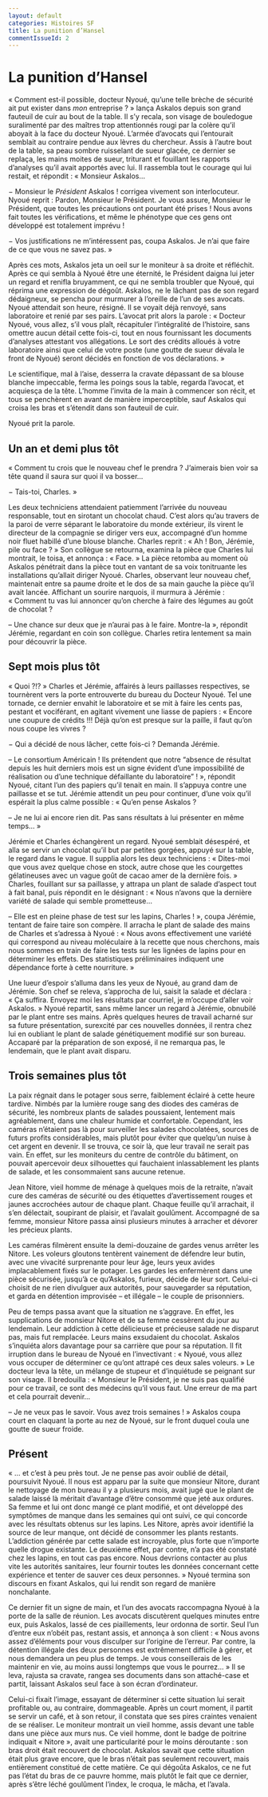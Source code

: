 ```yaml
---
layout: default
categories: Histoires SF
title: La punition d’Hansel
commentIssueId: 2
---
```

# La punition d’Hansel

« Comment est-il possible, docteur Nyoué, qu’une telle brèche de sécurité ait put exister dans *mon* entreprise ? » lança Askalos depuis son grand fauteuil de cuir au bout de la table. Il s’y recala, son visage de bouledogue suralimenté par des maîtres trop attentionnés rougi par la colère qu’il aboyait à la face du docteur Nyoué. L’armée d’avocats qui l’entourait semblait au contraire pendue aux lèvres du chercheur. Assis à l’autre bout de la table, sa peau sombre ruisselant de sueur glacée, ce dernier se replaça, les mains moites de sueur, triturant et fouillant les rapports d’analyses qu’il avait apportés avec lui. Il rassembla tout le courage qui lui restait, et répondit : « Monsieur Askalos…

− Monsieur le *Président* Askalos ! corrigea vivement son interlocuteur. Nyoué reprit : Pardon, Monsieur le Président. Je vous assure, Monsieur le Président, que toutes les précautions ont pourtant été prises ! Nous avons fait toutes les vérifications, et même le phénotype que ces gens ont développé est totalement imprévu !

− Vos justifications ne m’intéressent pas, coupa Askalos. Je n’ai que faire de ce que vous ne savez pas. »

Après ces mots, Askalos jeta un oeil sur le moniteur à sa droite et réfléchit. Après ce qui sembla à Nyoué être une éternité, le Président daigna lui jeter un regard et renifla bruyamment, ce qui ne sembla troubler que Nyoué, qui réprima une expression de dégoût. Askalos, ne le lâchant pas de son regard dédaigneux, se pencha pour murmurer à l’oreille de l’un de ses avocats. Nyoué attendait son heure, résigné. Il se voyait déjà renvoyé, sans laboratoire et renié par ses pairs. L’avocat prit alors la parole : « Docteur Nyoué, vous allez, s’il vous plaît, récapituler l’intégralité de l’histoire, sans omettre aucun détail cette fois-ci, tout en nous fournissant les documents d’analyses attestant vos allégations. Le sort des crédits alloués à votre laboratoire ainsi que celui de votre poste (une goutte de sueur dévala le front de Nyoué) seront décidés en fonction de vos déclarations. »

Le scientifique, mal à l’aise, desserra la cravate dépassant de sa blouse blanche impeccable, ferma les poings sous la table, regarda l’avocat, et acquiesça de la tête. L’homme l’invita de la main à commencer son récit, et tous se penchèrent en avant de manière imperceptible, sauf Askalos qui croisa les bras et s’étendit dans son fauteuil de cuir.

Nyoué prit la parole.

## Un an et demi plus tôt

« Comment tu crois que le nouveau chef le prendra ? J’aimerais bien voir sa tête quand il saura sur quoi il va bosser…

− Tais-toi, Charles. »

Les deux techniciens attendaient patiemment l’arrivée du nouveau responsable, tout en sirotant un chocolat chaud. C’est alors qu’au travers de la paroi de verre séparant le laboratoire du monde extérieur, ils virent le directeur de la compagnie se diriger vers eux, accompagné d’un homme noir fluet habillé d’une blouse blanche. Charles reprit : « Ah ! Bon, Jérémie, pile ou face ? » Son collègue se retourna, examina la pièce que Charles lui montrait, le toisa, et annonça : « Face. » La pièce retomba au moment où Askalos pénétrait dans la pièce tout en vantant de sa voix tonitruante les installations qu’allait diriger Nyoué. Charles, observant leur nouveau chef, maintenait entre sa paume droite et le dos de sa main gauche la pièce qu’il avait lancée. Affichant un sourire narquois, il murmura à Jérémie : « Comment tu vas lui annoncer qu’on cherche à faire des légumes au goût de chocolat ?

– Une chance sur deux que je n’aurai pas à le faire. Montre-la », répondit Jérémie, regardant en coin son collègue. Charles retira lentement sa main pour découvrir la pièce.

## Sept mois plus tôt

« Quoi ?!? » Charles et Jérémie, affairés à leurs paillasses respectives, se tournèrent vers la porte entrouverte du bureau du Docteur Nyoué. Tel une tornade, ce dernier envahit le laboratoire et se mit à faire les cents pas, pestant et vociférant, en agitant vivement une liasse de papiers : « Encore une coupure de crédits !!! Déjà qu’on est presque sur la paille, il faut qu’on nous coupe les vivres ?

− Qui a décidé de nous lâcher, cette fois-ci ? Demanda Jérémie.

– Le consortium Américain ! Ils prétendent que notre “absence de résultat depuis les huit derniers mois est un signe évident d’une impossibilité de réalisation ou d’une technique défaillante du laboratoire” ! », répondit Nyoué, citant l’un des papiers qu’il tenait en main. Il s’appuya contre une paillasse et se tut. Jérémie attendit un peu pour continuer, d’une voix qu’il espérait la plus calme possible : « Qu’en pense Askalos ?

– Je ne lui ai encore rien dit. Pas sans résultats à lui présenter en même temps… »

Jérémie et Charles échangèrent un regard. Nyoué semblait désespéré, et alla se servir un chocolat qu’il but par petites gorgées, appuyé sur la table, le regard dans le vague. Il supplia alors les deux techniciens : « Dites-moi que vous avez quelque chose en stock, autre chose que les courgettes gélatineuses avec un vague goût de cacao amer de la dernière fois. » Charles, fouillant sur sa paillasse, y attrapa un plant de salade d’aspect tout à fait banal, puis répondit en le désignant : « Nous n’avons que la dernière variété de salade qui semble prometteuse…

– Elle est en pleine phase de test sur les lapins, Charles ! », coupa Jérémie, tentant de faire taire son compère. Il arracha le plant de salade des mains de Charles et s’adressa à Nyoué : « Nous avons effectivement une variété qui correspond au niveau moléculaire à la recette que nous cherchons, mais nous sommes en train de faire les tests sur les lignées de lapins pour en déterminer les effets. Des statistiques préliminaires indiquent une dépendance forte à cette nourriture. »

Une lueur d’espoir s’alluma dans les yeux de Nyoué, au grand dam de Jérémie. Son chef se releva, s’approcha de lui, saisit la salade et déclara : « Ça suffira. Envoyez moi les résultats par courriel, je m’occupe d’aller voir Askalos. » Nyoué repartit, sans même lancer un regard à Jérémie, obnubilé par le plant entre ses mains. Après quelques heures de travail acharné sur sa future présentation, surexcité par ces nouvelles données, il rentra chez lui en oubliant le plant de salade génétiquement modifié sur son bureau. Accaparé par la préparation de son exposé, il ne remarqua pas, le lendemain, que le plant avait disparu.

## Trois semaines plus tôt

La paix régnait dans le potager sous serre, faiblement éclairé à cette heure tardive. Nimbés par la lumière rouge sang des diodes des caméras de sécurité, les nombreux plants de salades poussaient, lentement mais agréablement, dans une chaleur humide et confortable. Cependant, les caméras n’étaient pas là pour surveiller les salades chocolatées, sources de futurs profits considérables, mais plutôt pour éviter que quelqu’un nuise à cet argent en devenir. Il se trouva, ce soir là, que leur travail ne serait pas vain. En effet, sur les moniteurs du centre de contrôle du bâtiment, on pouvait apercevoir deux silhouettes qui fauchaient inlassablement les plants de salade, et les consommaient sans aucune retenue.

Jean Nitore, vieil homme de ménage à quelques mois de la retraite, n’avait cure des caméras de sécurité ou des étiquettes d’avertissement rouges et jaunes accrochées autour de chaque plant. Chaque feuille qu’il arrachait, il s’en délectait, soupirant de plaisir, et l’avalait goulûment. Accompagné de sa femme, monsieur Nitore passa ainsi plusieurs minutes à arracher et dévorer les précieux plants.

Les caméras filmèrent ensuite la demi-douzaine de gardes venus arrêter les Nitore. Les voleurs gloutons tentèrent vainement de défendre leur butin, avec une vivacité surprenante pour leur âge, leurs yeux avides implacablement fixés sur le potager. Les gardes les enfermèrent dans une pièce sécurisée, jusqu’à ce qu’Askalos, furieux, décide de leur sort. Celui-ci choisit de ne rien divulguer aux autorités, pour sauvegarder sa réputation, et garda en détention improvisée – et illégale – le couple de prisonniers.

Peu de temps passa avant que la situation ne s’aggrave. En effet, les supplications de monsieur Nitore et de sa femme cessèrent du jour au lendemain. Leur addiction à cette délicieuse et précieuse salade ne disparut pas, mais fut remplacée. Leurs mains exsudaient du chocolat. Askalos s’inquiéta alors davantage pour sa carrière que pour sa réputation. Il fit irruption dans le bureau de Nyoué en l’invectivant : « Nyoué, vous allez vous occuper de déterminer ce qu’ont attrapé ces deux sales voleurs. » Le docteur leva la tête, un mélange de stupeur et d’inquiétude se peignant sur son visage. Il bredouilla : « Monsieur le Président, je ne suis pas qualifié pour ce travail, ce sont des médecins qu’il vous faut. Une erreur de ma part et cela pourrait devenir…

– Je ne veux pas le savoir. Vous avez trois semaines ! » Askalos coupa court en claquant la porte au nez de Nyoué, sur le front duquel coula une goutte de sueur froide.

## Présent

« … et c’est à peu près tout. Je ne pense pas avoir oublié de détail, poursuivit Nyoué. Il nous est apparu par la suite que monsieur Nitore, durant le nettoyage de mon bureau il y a plusieurs mois, avait jugé que le plant de salade laissé là méritait d’avantage d’être consommé que jeté aux ordures. Sa femme et lui ont donc mangé ce plant modifié, et ont développé des symptômes de manque dans les semaines qui ont suivi, ce qui concorde avec les résultats obtenus sur les lapins. Les Nitore, après avoir identifié la source de leur manque, ont décidé de consommer les plants restants. L’addiction générée par cette salade est incroyable, plus forte que n’importe quelle drogue existante. Le deuxième effet, par contre, n’a pas été constaté chez les lapins, en tout cas pas encore. Nous devrions contacter au plus vite les autorités sanitaires, leur fournir toutes les données concernant cette expérience et tenter de sauver ces deux personnes. » Nyoué termina son discours en fixant Askalos, qui lui rendit son regard de manière nonchalante.

Ce dernier fit un signe de main, et l’un des avocats raccompagna Nyoué à la porte de la salle de réunion. Les avocats discutèrent quelques minutes entre eux, puis Askalos, lassé de ces piaillements, leur ordonna de sortir. Seul l’un d’entre eux n’obéit pas, restant assis, et annonça à son client : « Nous avons assez d’éléments pour vous disculper sur l’origine de l’erreur. Par contre, la détention illégale des deux personnes est extrêmement difficile à gérer, et nous demandera un peu plus de temps. Je vous conseillerais de les maintenir en vie, au moins aussi longtemps que vous le pourrez… » Il se leva, rajusta sa cravate, rangea ses documents dans son attaché-case et partit, laissant Askalos seul face à son écran d’ordinateur.

Celui-ci fixait l’image, essayant de déterminer si cette situation lui serait profitable ou, au contraire, dommageable. Après un court moment, il partit se servir un café, et à son retour, il constata que ses pires craintes venaient de se réaliser. Le moniteur montrait un vieil homme, assis devant une table dans une pièce aux murs nus. Ce vieil homme, dont le badge de poitrine indiquait « Nitore », avait une particularité pour le moins déroutante : son bras droit était recouvert de chocolat. Askalos savait que cette situation était plus grave encore, que le bras n’était pas seulement recouvert, mais entièrement constitué de cette matière. Ce qui dégoûta Askalos, ce ne fut pas l’état du bras de ce pauvre homme, mais plutôt le fait que ce dernier, après s’être léché goulûment l’index, le croqua, le mâcha, et l’avala.
